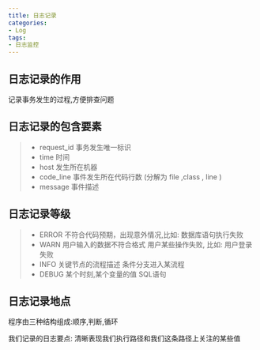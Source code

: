 ```yaml
---
title: 日志记录
categories: 
- Log
tags:
- 日志监控
---
```


## 日志记录的作用
记录事务发生的过程,方便排查问题

## 日志记录的包含要素
> * request_id  事务发生唯一标识
> * time        时间
> * host        发生所在机器
> * code_line   事件发生所在代码行数 (分解为 file ,class , line )
> * message     事件描述

## 日志记录等级
> * ERROR   不符合代码预期，出现意外情况,比如: 数据库语句执行失败 
> * WARN    用户输入的数据不符合格式 用户某些操作失败, 比如: 用户登录失败
> * INFO    关键节点的流程描述 条件分支进入某流程
> * DEBUG   某个时刻,某个变量的值 SQL语句

## 日志记录地点

程序由三种结构组成:顺序,判断,循环

我们记录的日志要点: 清晰表现我们执行路径和我们这条路径上关注的某些值







